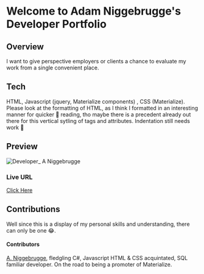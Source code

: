 
# Welcome to Adam Niggebrugge's Developer Portfolio

## Overview
I want to give perspective employers or clients a chance to evaluate my work from a single convenient place.

## Tech
HTML, Javascript (jquery, Materialize components) , CSS (Materialize).
Please look at the formatting of HTML, as I think I formatted in an interesting manner for quicker 🔎 reading, tho maybe there is a precedent already out there for this vertical sytling of tags and attributes. Indentation still needs work 🚧

## Preview

![Developer_ A  Niggebrugge](https://user-images.githubusercontent.com/83618122/130180737-d2d1cff4-1238-40f4-ba39-69dbd23ef46c.gif)

### Live URL
[Click Here](https://adam-niggebrugge.github.io/Adam_Niggebrugge_Developer_Portfolio/)

## Contributions
Well since this is a display of my personal skills and understanding, there can only be one 😂.
#### Contributors
[A. Niggebrugge](https://github.com/adam-niggebrugge), fledgling C#, Javascript HTML & CSS acquintated, SQL familiar developer. On the road to being a promoter of Materialize.  
